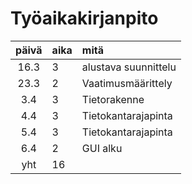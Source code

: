 # Työaikakirjanpito


| päivä | aika | mitä |
| :----:|:-----|:-----|
|16.3| 3| alustava suunnittelu|
|23.3| 2| Vaatimusmäärittely|
|3.4| 3 | Tietorakenne|
|4.4| 3 | Tietokantarajapinta|
|5.4| 3 | Tietokantarajapinta|
|6.4| 2 | GUI alku |
|yht| 16| | 
